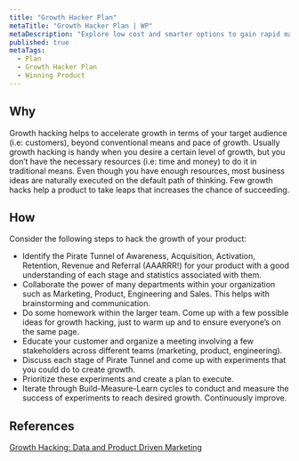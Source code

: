 ```yaml
---
title: "Growth Hacker Plan"
metaTitle: "Growth Hacker Plan | WP"
metaDescription: "Explore low cost and smarter options to gain rapid market reach in a short time for growth through referrals and up-sales."
published: true
metaTags:
  - Plan
  - Growth Hacker Plan
  - Winning Product 
---
```


## Why
Growth hacking helps to accelerate growth in terms of your target audience (i.e: customers), beyond conventional means and pace of growth. Usually growth hacking is handy when you desire a certain level of growth, but you don’t have the necessary resources (i.e: time and money) to do it in traditional means. Even though you have enough resources, most business ideas are naturally executed on the default path of thinking. Few growth hacks help a product to take leaps that increases the chance of succeeding.


## How
Consider the following steps to hack the growth of your product:
- Identify the Pirate Tunnel of Awareness, Acquisition, Activation, Retention, Revenue and Referral (AAARRR!) for your product with a good understanding of each stage and statistics associated with them.
- Collaborate the power of many departments within your organization such as Marketing, Product, Engineering and Sales. This helps with brainstorming and communication.
- Do some homework within the larger team. Come up with a few possible ideas for growth hacking, just to warm up and to ensure everyone’s on the same page.
- Educate your customer and organize a meeting involving a few stakeholders across different teams (marketing, product, engineering).
- Discuss each stage of Pirate Tunnel and come up with experiments that you could do to create growth.
- Prioritize these experiments and create a plan to execute.
- Iterate through Build-Measure-Learn cycles to conduct and measure the success of experiments to reach desired growth. Continuously improve.


## References
[Growth Hacking: Data and Product Driven Marketing](https://www.youtube.com/watch?v=ajccEoAhfmc)
